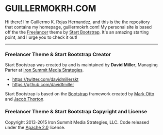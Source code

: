 # GUILLERMOKRH.COM
Hi there! I'm Guillermo K. Rojas Hernandez, and this is the the repository that contains my homepage, guillermokrh.com!
My personal site is based off the the [Freelancer](http://startbootstrap.com/template-overviews/freelancer/) theme by [Start Bootstrap](http://startbootstrap.com/).  It's an amazing starting point, and I urge you to check it out!


------------------------------------------
### Freelancer Theme & Start Bootstrap Creator

Start Bootstrap was created by and is maintained by **David Miller**, Managing Parter at [Iron Summit Media Strategies](http://www.ironsummitmedia.com/).

* https://twitter.com/davidmillerskt
* https://github.com/davidtmiller

Start Bootstrap is based on the [Bootstrap](http://getbootstrap.com/) framework created by [Mark Otto](https://twitter.com/mdo) and [Jacob Thorton](https://twitter.com/fat).

### Freelancer Theme & Start Bootstrap Copyright and License

Copyright 2013-2015 Iron Summit Media Strategies, LLC. Code released under the [Apache 2.0](https://github.com/IronSummitMedia/startbootstrap-freelancer/blob/gh-pages/LICENSE) license.
